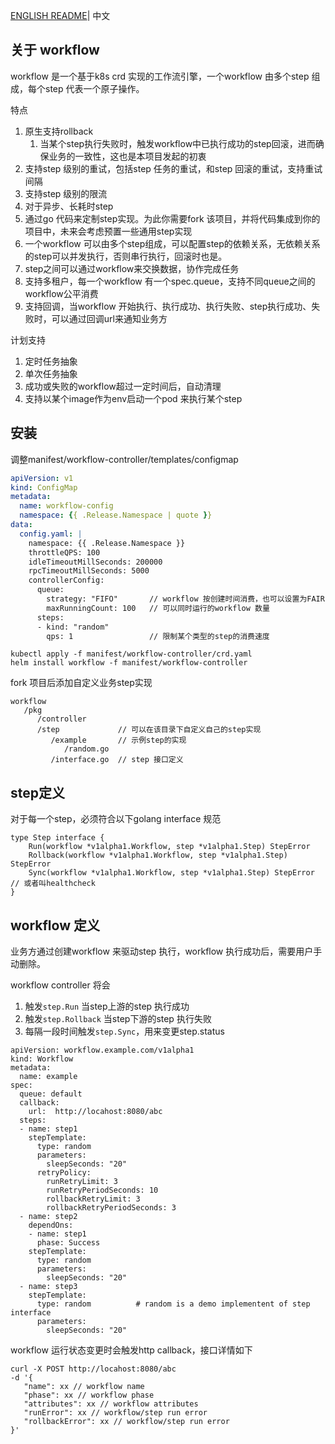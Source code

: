 [ENGLISH README](README_en.md)| 中文

## 关于 workflow

workflow 是一个基于k8s crd 实现的工作流引擎，一个workflow 由多个step 组成，每个step 代表一个原子操作。

特点

1. 原生支持rollback
    1. 当某个step执行失败时，触发workflow中已执行成功的step回滚，进而确保业务的一致性，这也是本项目发起的初衷
2. 支持step 级别的重试，包括step 任务的重试，和step 回滚的重试，支持重试间隔
3. 支持step 级别的限流
4. 对于异步、长耗时step
5. 通过go 代码来定制step实现。为此你需要fork 该项目，并将代码集成到你的项目中，未来会考虑预置一些通用step实现
6. 一个workflow 可以由多个step组成，可以配置step的依赖关系，无依赖关系的step可以并发执行，否则串行执行，回滚时也是。
7. step之间可以通过workflow来交换数据，协作完成任务
8. 支持多租户，每一个workflow 有一个spec.queue，支持不同queue之间的workflow公平消费
9. 支持回调，当workflow 开始执行、执行成功、执行失败、step执行成功、失败时，可以通过回调url来通知业务方

计划支持
1. 定时任务抽象
2. 单次任务抽象
3. 成功或失败的workflow超过一定时间后，自动清理
4. 支持以某个image作为env启动一个pod 来执行某个step

## 安装

调整manifest/workflow-controller/templates/configmap

```yaml
apiVersion: v1
kind: ConfigMap
metadata:
  name: workflow-config
  namespace: {{ .Release.Namespace | quote }}
data:
  config.yaml: |
    namespace: {{ .Release.Namespace }}
    throttleQPS: 100
    idleTimeoutMillSeconds: 200000
    rpcTimeoutMillSeconds: 5000
    controllerConfig:
      queue:
        strategy: "FIFO"       // workflow 按创建时间消费，也可以设置为FAIR，按queue 公平消费
        maxRunningCount: 100   // 可以同时运行的workflow 数量
      steps:
      - kind: "random"
        qps: 1                 // 限制某个类型的step的消费速度

```

```
kubectl apply -f manifest/workflow-controller/crd.yaml
helm install workflow -f manifest/workflow-controller
```
fork 项目后添加自定义业务step实现
```
workflow
   /pkg
      /controller
      /step             // 可以在该目录下自定义自己的step实现
         /example       // 示例step的实现
            /random.go  
         /interface.go  // step 接口定义
```

## step定义

对于每一个step，必须符合以下golang interface 规范
```
type Step interface {
	Run(workflow *v1alpha1.Workflow, step *v1alpha1.Step) StepError
	Rollback(workflow *v1alpha1.Workflow, step *v1alpha1.Step) StepError
	Sync(workflow *v1alpha1.Workflow, step *v1alpha1.Step) StepError // 或者叫healthcheck
}
```


## workflow 定义

业务方通过创建workflow 来驱动step 执行，workflow 执行成功后，需要用户手动删除。 

workflow controller 将会
1. 触发`step.Run` 当step上游的step 执行成功
2. 触发`step.Rollback` 当step下游的step 执行失败
3. 每隔一段时间触发`step.Sync`，用来变更step.status

```
apiVersion: workflow.example.com/v1alpha1
kind: Workflow
metadata:
  name: example
spec:
  queue: default
  callback: 
    url:  http://locahost:8080/abc
  steps:
  - name: step1
    stepTemplate: 
      type: random
      parameters: 
        sleepSeconds: "20"
      retryPolicy:
        runRetryLimit: 3
        runRetryPeriodSeconds: 10
        rollbackRetryLimit: 3
        rollbackRetryPeriodSeconds: 3
  - name: step2
    dependOns:
    - name: step1
      phase: Success
    stepTemplate: 
      type: random
      parameters: 
        sleepSeconds: "20"
  - name: step3
    stepTemplate: 
      type: random          # random is a demo implementent of step interface
      parameters: 
        sleepSeconds: "20"
```

workflow 运行状态变更时会触发http callback，接口详情如下

```
curl -X POST http://locahost:8080/abc
-d '{
   "name": xx // workflow name
   "phase": xx // workflow phase
   "attributes": xx // workflow attributes
   "runError": xx // workflow/step run error
   "rollbackError": xx // workflow/step run error
}'
```